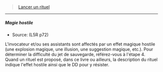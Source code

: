﻿---
!GenericItem
Id: l5r_rituals_hd.md#magie-hostile
ParentLink: l5r_rituals_hd.md#lancer-un-rituel
Name: Magie hostile
ParentName: Lancer un rituel
NameLevel: 5
Source: (L5R p72)
Attributes: {}
---
> [Lancer un rituel](hd_l5r_rituals.md)

---

##### Magie hostile

- Source: (L5R p72)

L'invocateur et/ou ses assistants sont affectés par un effet magique hostile (une explosion magique, une illusion, une suggestion magique, etc.). Pour déterminer la difficulté du jet de sauvegarde, référez-vous à l'étape 4. Quand un rituel est proposé, dans ce livre ou ailleurs, la description du rituel indique l'effet hostile ainsi que le DD pour y résister.

